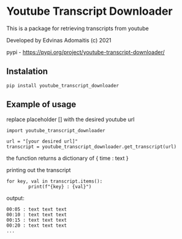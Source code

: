 # Youtube Transcript Downloader

This is a package for retrieving transcripts from youtube

Developed by Edvinas Adomaitis (c) 2021

pypi - https://pypi.org/project/youtube-transcript-downloader/
## Instalation
```
pip install youtube_transcript_downloader
```
## Example of usage

replace placeholder [] with the desired youtube url
```
import youtube_transcript_downloader

url = "[your desired url]"
transcript = youtube_transcript_downloader.get_transcript(url)
```
the function returns a dictionary of { time : text }

printing out the transcript
```
for key, val in transcript.items():
        print(f"{key} : {val}")
```
output:
```
00:05 : text text text
00:10 : text text text
00:15 : text text text
00:20 : text text text
...
```